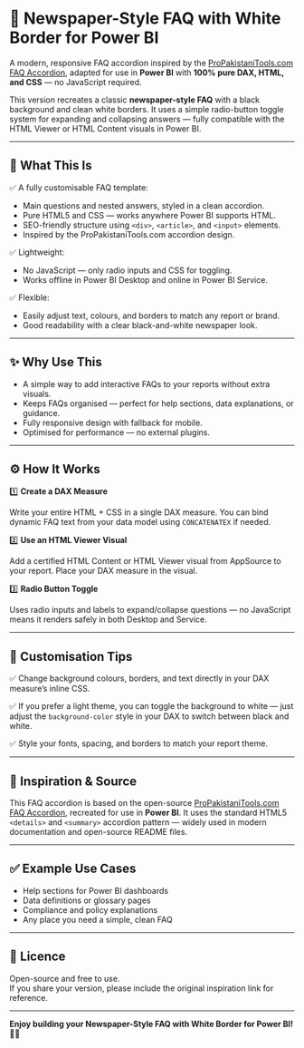 # 📰 Newspaper-Style FAQ with White Border for Power BI

A modern, responsive FAQ accordion inspired by the [ProPakistaniTools.com FAQ Accordion](https://propakistanitools.com/faq-accordion-html-css-javascript/), adapted for use in **Power BI** with **100% pure DAX, HTML, and CSS** — no JavaScript required.

This version recreates a classic **newspaper-style FAQ** with a black background and clean white borders. It uses a simple radio-button toggle system for expanding and collapsing answers — fully compatible with the HTML Viewer or HTML Content visuals in Power BI.

---

## 📌 What This Is

✅ A fully customisable FAQ template:
- Main questions and nested answers, styled in a clean accordion.
- Pure HTML5 and CSS — works anywhere Power BI supports HTML.
- SEO-friendly structure using `<div>`, `<article>`, and `<input>` elements.
- Inspired by the ProPakistaniTools.com accordion design.

✅ Lightweight:
- No JavaScript — only radio inputs and CSS for toggling.
- Works offline in Power BI Desktop and online in Power BI Service.

✅ Flexible:
- Easily adjust text, colours, and borders to match any report or brand.
- Good readability with a clear black-and-white newspaper look.

---

## ✨ Why Use This

- A simple way to add interactive FAQs to your reports without extra visuals.
- Keeps FAQs organised — perfect for help sections, data explanations, or guidance.
- Fully responsive design with fallback for mobile.
- Optimised for performance — no external plugins.

---

## ⚙️ How It Works

1️⃣ **Create a DAX Measure**

Write your entire HTML + CSS in a single DAX measure. You can bind dynamic FAQ text from your data model using `CONCATENATEX` if needed.

2️⃣ **Use an HTML Viewer Visual**

Add a certified HTML Content or HTML Viewer visual from AppSource to your report. Place your DAX measure in the visual.

3️⃣ **Radio Button Toggle**

Uses radio inputs and labels to expand/collapse questions — no JavaScript means it renders safely in both Desktop and Service.

---

## 🎨 Customisation Tips

✅ Change background colours, borders, and text directly in your DAX measure’s inline CSS.

✅ If you prefer a light theme, you can toggle the background to white — just adjust the `background-color` style in your DAX to switch between black and white.

✅ Style your fonts, spacing, and borders to match your report theme.

---

## 🔗 Inspiration & Source

This FAQ accordion is based on the open-source [ProPakistaniTools.com FAQ Accordion](https://propakistanitools.com/faq-accordion-html-css-javascript/), recreated for use in **Power BI**.
It uses the standard HTML5 `<details>` and `<summary>` accordion pattern — widely used in modern documentation and open-source README files.

---

## ✅ Example Use Cases

- Help sections for Power BI dashboards
- Data definitions or glossary pages
- Compliance and policy explanations
- Any place you need a simple, clean FAQ

---

## 📄 Licence

Open-source and free to use.  
If you share your version, please include the original inspiration link for reference.

---

**Enjoy building your Newspaper-Style FAQ with White Border for Power BI!** 📰✨
